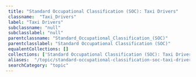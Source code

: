 ```yaml
--- 
 title: "Standard Occupational Classification (SOC): Taxi Drivers" 
 classname:  "Taxi_Drivers" 
 label: "Taxi Drivers" 
 subclassname: "null" 
 subclasslabel: "null" 
 parentclassname: "Standard_Occupational_Classification_(SOC)" 
 parentclasslabel: "Standard Occupational Classification (SOC)" 
 equalentCollections: [] 
 collections: ['Standard Occupational Classification (SOC): Taxi Drivers']
 aliases:  "/topic/standard-occupational-classification-soc-taxi-drivers"  
 searchCategory: "topic" 
---
```

